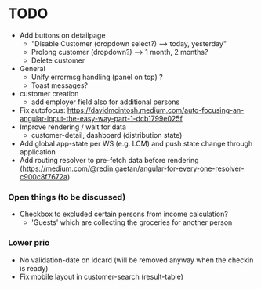 # TODO

* Add buttons on detailpage
    * "Disable Customer (dropdown select?) --> today, yesterday"
    * Prolong customer (dropdown?) --> 1 month, 2 months?
    * Delete customer
* General
    * Unify errormsg handling (panel on top) ?
    * Toast messages?
* customer creation
    * add employer field also for additional persons
* Fix autofocus: https://davidmcintosh.medium.com/auto-focusing-an-angular-input-the-easy-way-part-1-dcb1799e025f
* Improve rendering / wait for data
    * customer-detail, dashboard (distribution state)
* Add global app-state per WS (e.g. LCM) and push state change through application
* Add routing resolver to pre-fetch data before rendering (https://medium.com/@redin.gaetan/angular-for-every-one-resolver-c900c8f7672a)

### Open things (to be discussed)

* Checkbox to excluded certain persons from income calculation?
    * 'Guests' which are collecting the groceries for another person

### Lower prio

* No validation-date on idcard (will be removed anyway when the checkin is ready)
* Fix mobile layout in customer-search (result-table)
